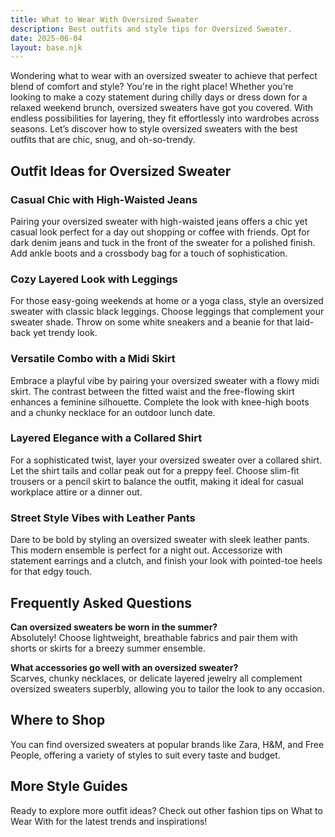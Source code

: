 ```yaml
---
title: What to Wear With Oversized Sweater
description: Best outfits and style tips for Oversized Sweater.
date: 2025-06-04
layout: base.njk
---
```


Wondering what to wear with an oversized sweater to achieve that perfect blend of comfort and style? You're in the right place! Whether you’re looking to make a cozy statement during chilly days or dress down for a relaxed weekend brunch, oversized sweaters have got you covered. With endless possibilities for layering, they fit effortlessly into wardrobes across seasons. Let’s discover how to style oversized sweaters with the best outfits that are chic, snug, and oh-so-trendy.

## Outfit Ideas for Oversized Sweater

### Casual Chic with High-Waisted Jeans  
Pairing your oversized sweater with high-waisted jeans offers a chic yet casual look perfect for a day out shopping or coffee with friends. Opt for dark denim jeans and tuck in the front of the sweater for a polished finish. Add ankle boots and a crossbody bag for a touch of sophistication.

### Cozy Layered Look with Leggings  
For those easy-going weekends at home or a yoga class, style an oversized sweater with classic black leggings. Choose leggings that complement your sweater shade. Throw on some white sneakers and a beanie for that laid-back yet trendy look.

### Versatile Combo with a Midi Skirt  
Embrace a playful vibe by pairing your oversized sweater with a flowy midi skirt. The contrast between the fitted waist and the free-flowing skirt enhances a feminine silhouette. Complete the look with knee-high boots and a chunky necklace for an outdoor lunch date.

### Layered Elegance with a Collared Shirt  
For a sophisticated twist, layer your oversized sweater over a collared shirt. Let the shirt tails and collar peak out for a preppy feel. Choose slim-fit trousers or a pencil skirt to balance the outfit, making it ideal for casual workplace attire or a dinner out.

### Street Style Vibes with Leather Pants  
Dare to be bold by styling an oversized sweater with sleek leather pants. This modern ensemble is perfect for a night out. Accessorize with statement earrings and a clutch, and finish your look with pointed-toe heels for that edgy touch.

## Frequently Asked Questions

**Can oversized sweaters be worn in the summer?**  
Absolutely! Choose lightweight, breathable fabrics and pair them with shorts or skirts for a breezy summer ensemble.

**What accessories go well with an oversized sweater?**  
Scarves, chunky necklaces, or delicate layered jewelry all complement oversized sweaters superbly, allowing you to tailor the look to any occasion.

## Where to Shop

You can find oversized sweaters at popular brands like Zara, H&M, and Free People, offering a variety of styles to suit every taste and budget.

## More Style Guides

Ready to explore more outfit ideas? Check out other fashion tips on What to Wear With for the latest trends and inspirations!